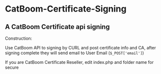 # CatBoom-Certificate-Signing
## A CatBoom Certificate api signing

Construction:

Use CatBoom API to signing by CURL and post certificate info and CA, after signing complete they will send email to User Email (```$_POST['email']```)

If you are CatBoom Certificate Reseller, edit index.php and folder name for secure

